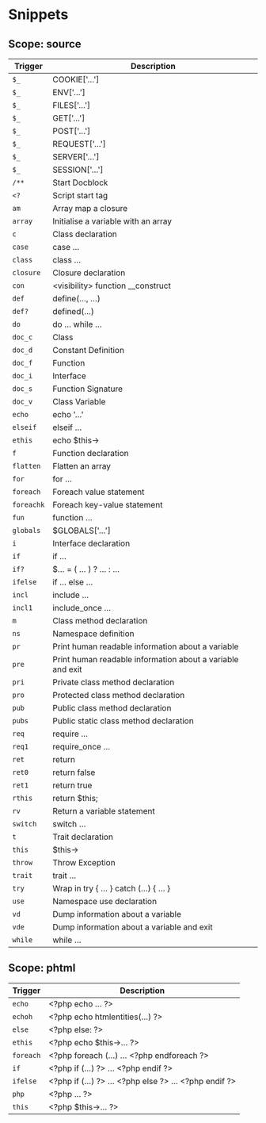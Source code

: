 Snippets
========

Scope: source
-------------

| Trigger | Description |
| ------- | ----------- |
| `$_` | COOKIE[&#039;…&#039;] |
| `$_` | ENV[&#039;…&#039;] |
| `$_` | FILES[&#039;…&#039;] |
| `$_` | GET[&#039;…&#039;] |
| `$_` | POST[&#039;…&#039;] |
| `$_` | REQUEST[&#039;…&#039;] |
| `$_` | SERVER[&#039;…&#039;] |
| `$_` | SESSION[&#039;…&#039;] |
| `/**` | Start Docblock |
| `<?` | Script start tag |
| `am` | Array map a closure |
| `array` | Initialise a variable with an array |
| `c` | Class declaration |
| `case` | case … |
| `class` | class … |
| `closure` | Closure declaration |
| `con` | &lt;visibility&gt; function __construct |
| `def` | define(…, …) |
| `def?` | defined(…) |
| `do` | do … while … |
| `doc_c` | Class |
| `doc_d` | Constant Definition |
| `doc_f` | Function |
| `doc_i` | Interface |
| `doc_s` | Function Signature |
| `doc_v` | Class Variable |
| `echo` | echo &#039;…&#039; |
| `elseif` | elseif … |
| `ethis` | echo $this-&gt; |
| `f` | Function declaration |
| `flatten` | Flatten an array |
| `for` | for … |
| `foreach` | Foreach value statement |
| `foreachk` | Foreach key-value statement |
| `fun` | function … |
| `globals` | $GLOBALS[&#039;…&#039;] |
| `i` | Interface declaration |
| `if` | if … |
| `if?` | $… = ( … ) ? … : … |
| `ifelse` | if … else … |
| `incl` | include … |
| `incl1` | include_once … |
| `m` | Class method declaration |
| `ns` | Namespace definition |
| `pr` | Print human readable information about a variable |
| `pre` | Print human readable information about a variable and exit |
| `pri` | Private class method declaration |
| `pro` | Protected class method declaration |
| `pub` | Public class method declaration |
| `pubs` | Public static class method declaration |
| `req` | require … |
| `req1` | require_once … |
| `ret` | return |
| `ret0` | return false |
| `ret1` | return true |
| `rthis` | return $this; |
| `rv` | Return a variable statement |
| `switch` | switch … |
| `t` | Trait declaration |
| `this` | $this-&gt; |
| `throw` | Throw Exception |
| `trait` | trait … |
| `try` | Wrap in try { … } catch (…) { … } |
| `use` | Namespace use declaration |
| `vd` | Dump information about a variable |
| `vde` | Dump information about a variable and exit |
| `while` | while … |

Scope: phtml
------------

| Trigger | Description |
| ------- | ----------- |
| `echo` | &lt;?php echo … ?&gt; |
| `echoh` | &lt;?php echo htmlentities(…) ?&gt; |
| `else` | &lt;?php else: ?&gt; |
| `ethis` | &lt;?php echo $this-&gt;… ?&gt; |
| `foreach` | &lt;?php foreach (…) … &lt;?php endforeach ?&gt; |
| `if` | &lt;?php if (…) ?&gt; … &lt;?php endif ?&gt; |
| `ifelse` | &lt;?php if (…) ?&gt; … &lt;?php else ?&gt; … &lt;?php endif ?&gt; |
| `php` | &lt;?php … ?&gt; |
| `this` | &lt;?php $this-&gt;… ?&gt; |

